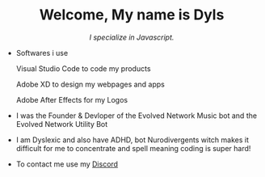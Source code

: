 
<h1 align="center">Welcome, My name is Dyls</h1>
<p align="center"><i>I specialize in Javascript.</i></p>

- Softwares i use
<ul>Visual Studio Code to code my products</ul>
<ul>Adobe XD to design my webpages and apps</ul>
<ul>Adobe After Effects for my Logos</ul> 


- I was the Founder & Devloper of the Evolved Network Music bot and the Evolved Network Utility Bot

- I am Dyslexic and also have ADHD, bot Nurodivergents witch makes it difficult for me to concentrate and spell meaning coding is super hard!

- To contact me use my [Discord](https://discord.com/widget?id=867806168897945630&theme=dark)

<!---
Dev-Dyls/Dev-Dyls is a ✨ special ✨ repository because its `README.md` (this file) appears on your GitHub profile.
You can click the Preview link to take a look at your changes.
--->
